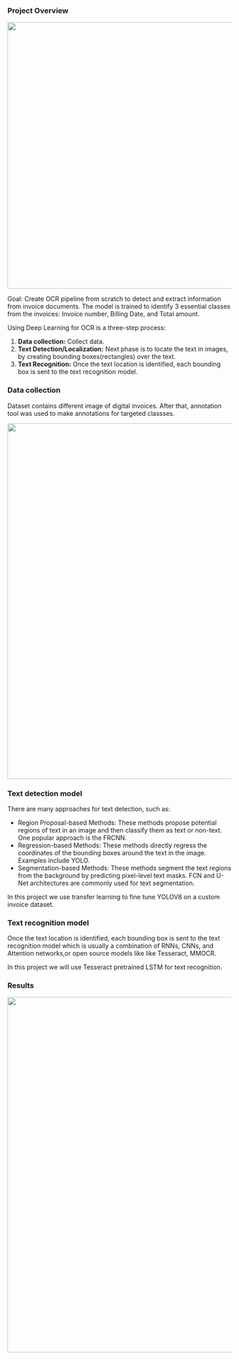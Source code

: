 ###  Project Overview
<img src="https://github.com/m4556/t/blob/main/SE_-OCR_1(2).png" width="600" >

Goal: Create OCR pipeline from scratch to detect and extract information from invoice documents. The model is trained to identify 3 essential classes from the invoices: Invoice number, Billing Date, and Total amount.

Using Deep Learning for OCR is a three-step process:
1. **Data collection:** Collect data.
2. **Text Detection/Localization:** Next phase is to locate the text in images, by creating bounding boxes(rectangles) over the text. 
3. **Text Recognition:** Once the text location is identified, each bounding box is sent to the text recognition model.

### Data collection
Dataset contains different image of digital invoices. After that, annotation tool was used to make annotations for targeted classses. 

<img src="https://github.com/m4556/t/blob/main/New%20Project(1).png" width="800" >
 
### Text detection model

There are many approaches for text detection, such as:
- Region Proposal-based Methods: These methods propose potential regions of text in an image and then classify them as text or non-text. One popular approach is the FRCNN.
- Regression-based Methods: These methods directly regress the coordinates of the bounding boxes around the text in the image. Examples include YOLO.
- Segmentation-based Methods: These methods segment the text regions from the background by predicting pixel-level text masks. FCN and U-Net architectures are commonly used for text segmentation.

In this project we use transfer learning to fine tune YOLOV8 on a custom invoice dataset.


###  Text recognition model
Once the text location is identified, each bounding box is sent to the text recognition model which is usually a combination of RNNs, CNNs, and Attention networks,or open source models like  like Tesseract, MMOCR.

In this project we will use Tesseract pretrained LSTM for text recognition.


### Results
<img src="https://github.com/m4556/t/blob/main/new.png" width="800" >


